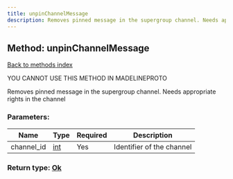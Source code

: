 ```yaml
---
title: unpinChannelMessage
description: Removes pinned message in the supergroup channel. Needs appropriate rights in the channel
---
```

## Method: unpinChannelMessage  
[Back to methods index](index.md)


YOU CANNOT USE THIS METHOD IN MADELINEPROTO


Removes pinned message in the supergroup channel. Needs appropriate rights in the channel

### Parameters:

| Name     |    Type       | Required | Description |
|----------|---------------|----------|-------------|
|channel\_id|[int](../types/int.md) | Yes|Identifier of the channel|


### Return type: [Ok](../types/Ok.md)

